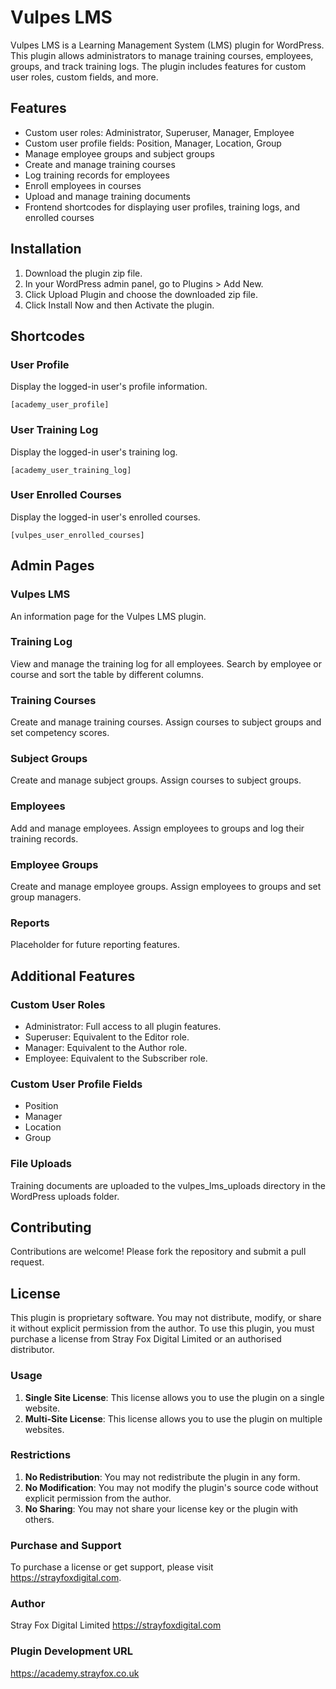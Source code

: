 # Vulpes LMS

Vulpes LMS is a Learning Management System (LMS) plugin for WordPress. This plugin allows administrators to manage training courses, employees, groups, and track training logs. The plugin includes features for custom user roles, custom fields, and more.

## Features

- Custom user roles: Administrator, Superuser, Manager, Employee
- Custom user profile fields: Position, Manager, Location, Group
- Manage employee groups and subject groups
- Create and manage training courses
- Log training records for employees
- Enroll employees in courses
- Upload and manage training documents
- Frontend shortcodes for displaying user profiles, training logs, and enrolled courses

## Installation

1. Download the plugin zip file.
2. In your WordPress admin panel, go to Plugins > Add New.
3. Click Upload Plugin and choose the downloaded zip file.
4. Click Install Now and then Activate the plugin.

## Shortcodes

### User Profile

Display the logged-in user's profile information.

```shortcode
[academy_user_profile]
```

### User Training Log
Display the logged-in user's training log.

```shortcode
[academy_user_training_log]
```

### User Enrolled Courses
Display the logged-in user's enrolled courses.

```shortcode
[vulpes_user_enrolled_courses]
```

## Admin Pages

### Vulpes LMS
An information page for the Vulpes LMS plugin.

### Training Log
View and manage the training log for all employees. Search by employee or course and sort the table by different columns.

### Training Courses
Create and manage training courses. Assign courses to subject groups and set competency scores.

### Subject Groups
Create and manage subject groups. Assign courses to subject groups.

### Employees
Add and manage employees. Assign employees to groups and log their training records.

### Employee Groups
Create and manage employee groups. Assign employees to groups and set group managers.

### Reports
Placeholder for future reporting features.

## Additional Features

### Custom User Roles
- Administrator: Full access to all plugin features.
- Superuser: Equivalent to the Editor role.
- Manager: Equivalent to the Author role.
- Employee: Equivalent to the Subscriber role.

### Custom User Profile Fields
- Position
- Manager
- Location
- Group

### File Uploads
Training documents are uploaded to the vulpes_lms_uploads directory in the WordPress uploads folder.

## Contributing
Contributions are welcome! Please fork the repository and submit a pull request.

## License

This plugin is proprietary software. You may not distribute, modify, or share it without explicit permission from the author. To use this plugin, you must purchase a license from Stray Fox Digital Limited or an authorised distributor.

### Usage

1. **Single Site License**: This license allows you to use the plugin on a single website.
2. **Multi-Site License**: This license allows you to use the plugin on multiple websites.

### Restrictions

1. **No Redistribution**: You may not redistribute the plugin in any form.
2. **No Modification**: You may not modify the plugin's source code without explicit permission from the author.
3. **No Sharing**: You may not share your license key or the plugin with others.

### Purchase and Support

To purchase a license or get support, please visit https://strayfoxdigital.com.

### Author
Stray Fox Digital Limited
https://strayfoxdigital.com

### Plugin Development URL
https://academy.strayfox.co.uk
